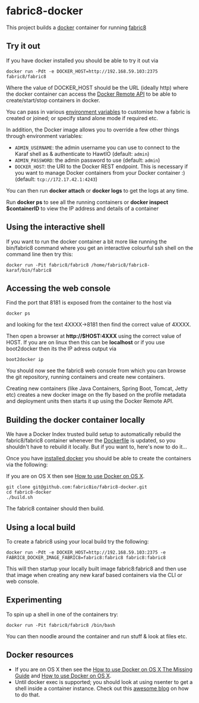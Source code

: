 fabric8-docker
==============

This project builds a [docker](http://docker.io/) container for running [fabric8](http://fabric8.io/)

Try it out
----------

If you have docker installed you should be able to try it out via

    docker run -Pdt -e DOCKER_HOST=http://192.168.59.103:2375 fabric8/fabric8

Where the value of DOCKER_HOST should be the URL (ideally http) where the docker container can access the [Docker Remote API](https://docs.docker.com/reference/api/docker_remote_api/) to be able to create/start/stop containers in docker.

You can pass in various [environment variables](http://fabric8.io/gitbook/environmentVariables.html) to customise how a fabric is created or joined; or specify stand alone mode if required etc.

In addition, the Docker image allows you to override a few other things through environment variables:

* `ADMIN_USERNAME`: the admin username you can use to connect to the Karaf shell as & authenticate to HawtIO (default: `admin`)
* `ADMIN_PASSWORD`: the admin password to use (default: `admin`)
* `DOCKER_HOST`: the URI to the Docker REST endpoint. This is necessary if you want to manage Docker containers from your Docker container :) (default: `tcp://172.17.42.1:4243`)

You can then run **docker attach** or **docker logs** to get the logs at any time.

Run  **docker ps** to see all the running containers or **docker inspect $containerID** to view the IP address and details of a container


Using the interactive shell
---------------------------

If you want to run the docker container a bit more like running the bin/fabric8 command where you get an interactive colourful ssh shell on the command line then try this:

    docker run -Pit fabric8/fabric8 /home/fabric8/fabric8-karaf/bin/fabric8

Accessing the web console
-------------------------

Find the port that 8181 is exposed from the container to the host via 

    docker ps
    
and looking for the text 4XXXX->8181 then find the correct value of 4XXXX. 

Then open a browser at **http://$HOST:4XXX** using the correct value of HOST. If you are on linux then this can be **localhost** or if you use boot2docker then its the IP adress output via

    boot2docker ip
     
You should now see the fabric8 web console from which you can browse the git repository, running containers and create new containers.

Creating new containers (like Java Containers, Spring Boot, Tomcat, Jetty etc) creates a new docker image on the fly based on the profile metadata and deployment units then starts it up using the Docker Remote API.


Building the docker container locally
-------------------------------------

We have a Docker Index trusted build setup to automatically rebuild the fabric8/fabric8 container whenever the [Dockerfile](https://github.com/fabric8io/fabric8-docker/blob/master/Dockerfile) is updated, so you shouldn't have to rebuild it locally. But if you want to, here's now to do it...

Once you have [installed docker](https://www.docker.io/gettingstarted/#h_installation) you should be able to create the containers via the following:

If you are on OS X then see [How to use Docker on OS X](DockerOnOSX.md).

    git clone git@github.com:fabric8io/fabric8-docker.git
    cd fabric8-docker
    ./build.sh

The fabric8 container should then build.

Using a local build
-------------------

To create a fabric8 using your local build try the following:

    docker run -Pdt -e DOCKER_HOST=http://192.168.59.103:2375 -e FABRIC8_DOCKER_IMAGE_FABRIC8=fabric8:fabric8 fabric8:fabric8

This will then startup your locally built image fabric8:fabric8 and then use that image when creating any new karaf based containers via the CLI or web console.

Experimenting
-------------

To spin up a shell in one of the containers try:

    docker run -Pit fabric8/fabric8 /bin/bash

You can then noodle around the container and run stuff & look at files etc.


Docker resources
----------------

* If you are on OS X then see the [How to use Docker on OS X The Missing Guide](http://viget.com/extend/how-to-use-docker-on-os-x-the-missing-guide) and [How to use Docker on OS X](DockerOnOSX.md).
* Until docker exec is supported; you should look at using nsenter to get a shell inside a container instance. Check out this [awesome blog](http://ro14nd.de/NSEnter-with-Boot2Docker/) on how to do that.

